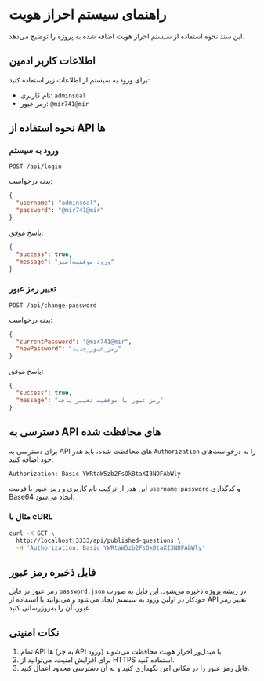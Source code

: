 # راهنمای سیستم احراز هویت

این سند نحوه استفاده از سیستم احراز هویت اضافه شده به پروژه را توضیح می‌دهد.

## اطلاعات کاربر ادمین

برای ورود به سیستم از اطلاعات زیر استفاده کنید:

- نام کاربری: `adminsoal`
- رمز عبور: `@mir741@mir`

## نحوه استفاده از API ها

### ورود به سیستم

```
POST /api/login
```

بدنه درخواست:

```json
{
  "username": "adminsoal",
  "password": "@mir741@mir"
}
```

پاسخ موفق:

```json
{
  "success": true,
  "message": "ورود موفقیت‌آمیز"
}
```

### تغییر رمز عبور

```
POST /api/change-password
```

بدنه درخواست:

```json
{
  "currentPassword": "@mir741@mir",
  "newPassword": "رمز_عبور_جدید"
}
```

پاسخ موفق:

```json
{
  "success": true,
  "message": "رمز عبور با موفقیت تغییر یافت"
}
```

## دسترسی به API های محافظت شده

برای دسترسی به API های محافظت شده، باید هدر `Authorization` را به درخواست‌های خود اضافه کنید:

```
Authorization: Basic YWRtaW5zb2FsOkBtaXI3NDFAbWly
```

این هدر از ترکیب نام کاربری و رمز عبور با فرمت `username:password` و کدگذاری Base64 ایجاد می‌شود.

### مثال با cURL

```bash
curl -X GET \
  http://localhost:3333/api/published-questions \
  -H 'Authorization: Basic YWRtaW5zb2FsOkBtaXI3NDFAbWly'
```

## فایل ذخیره رمز عبور

رمز عبور در فایل `password.json` در ریشه پروژه ذخیره می‌شود. این فایل به صورت خودکار در اولین ورود به سیستم ایجاد می‌شود و می‌توانید با استفاده از API تغییر رمز عبور، آن را به‌روزرسانی کنید.

## نکات امنیتی

1. تمام API ها (به جز API ورود) با میدل‌ور احراز هویت محافظت می‌شوند.
2. برای افزایش امنیت، می‌توانید از HTTPS استفاده کنید.
3. فایل رمز عبور را در مکانی امن نگهداری کنید و به آن دسترسی محدود اعمال کنید.
